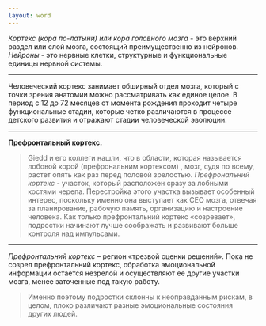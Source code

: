 ```yaml
---
layout: word
---
```

*Кортекс (кора по-латыни) или кора головного мозга* - это верхний раздел или слой мозга, состоящий преимущественно из нейронов.
*Нейроны* - это нервные клетки, структурные и функциональные единицы нервной системы. 

----------------------------
Человеческий кортекс занимает обширный отдел мозга, который с точки зрения анатомии можно рассматривать как единое целое.
В период с 12 до 72 месяцев от момента рождения проходит четыре функциональные стадии, которые четко различаются в процессе детского развития и отражают стадии человеческой эволюции.
 
------------------------------
**Префронтальный кортекс.**
>Giedd и его коллеги нашли, что в области, которая называется лобовой корой (префрональним кортексом) , мозг, судя по всему, растет опять как раз перед половой зрелостью. 
*Префрональний кортекс* - участок, который расположен сразу за лобными костями черепа. 
Перестройка этого участка вызывает особенный интерес, поскольку именно она выступает как CEO мозга, отвечая за планирование, рабочую память, организацию и настроение человека. 
Как только префронтальний кортекс «созревает», подростки начинают лучше соображать и развивают больше контроля над импульсами.

---------------------------------
*Префронтальний кортекс* – регион «трезвой оценки решений». 
Пока не созрел префронтальний кортекс, обработка эмоциональной информации остается незрелой и осуществляют ее другие участки мозга, менее заточенные под такую работу. 
>Именно поэтому подростки склонны к неоправданным рискам, в целом, плохо различают разные эмоциональные состояния других людей.
